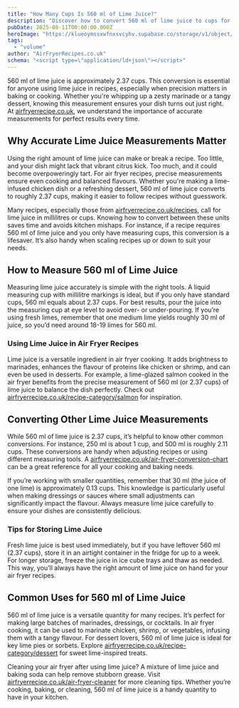 ```yaml
---
title: "How Many Cups Is 560 ml of Lime Juice?"
description: "Discover how to convert 560 ml of lime juice to cups for perfect recipes every time. Get precise measurements for baking and cooking with ease."
pubDate: 2025-08-11T00:00:00.000Z
heroImage: "https://klueoymssxwfnxsvcyhv.supabase.co/storage/v1/object/public/md/how-many-cups-is-560-ml-of-lime-juice-dfa3ca83.webp"
tags:
  - "volume"
author: "AirFryerRecipes.co.uk"
schema: "<script type=\"application/ld+json\"></script>"
---
```


<p>560 ml of lime juice is approximately 2.37 cups. This conversion is essential for anyone using lime juice in recipes, especially when precision matters in baking or cooking. Whether you're whipping up a zesty marinade or a tangy dessert, knowing this measurement ensures your dish turns out just right. At <a href=https://www.airfryerrecipe.co.uk>airfryerrecipe.co.uk</a>, we understand the importance of accurate measurements for perfect results every time.</p>

<h2>Why Accurate Lime Juice Measurements Matter</h2>
<p>Using the right amount of lime juice can make or break a recipe. Too little, and your dish might lack that vibrant citrus kick. Too much, and it could become overpoweringly tart. For air fryer recipes, precise measurements ensure even cooking and balanced flavours. Whether you're making a lime-infused chicken dish or a refreshing dessert, 560 ml of lime juice converts to roughly 2.37 cups, making it easier to follow recipes without guesswork.</p>

<p>Many recipes, especially those from <a href=https://www.airfryerrecipe.co.uk/recipes>airfryerrecipe.co.uk/recipes</a>, call for lime juice in millilitres or cups. Knowing how to convert between these units saves time and avoids kitchen mishaps. For instance, if a recipe requires 560 ml of lime juice and you only have measuring cups, this conversion is a lifesaver. It’s also handy when scaling recipes up or down to suit your needs.</p>

<h2>How to Measure 560 ml of Lime Juice</h2>
<p>Measuring lime juice accurately is simple with the right tools. A liquid measuring cup with millilitre markings is ideal, but if you only have standard cups, 560 ml equals about 2.37 cups. For best results, pour the juice into the measuring cup at eye level to avoid over- or under-pouring. If you’re using fresh limes, remember that one medium lime yields roughly 30 ml of juice, so you’d need around 18-19 limes for 560 ml.</p>

<h3>Using Lime Juice in Air Fryer Recipes</h3>
<p>Lime juice is a versatile ingredient in air fryer cooking. It adds brightness to marinades, enhances the flavour of proteins like chicken or shrimp, and can even be used in desserts. For example, a lime-glazed salmon cooked in the air fryer benefits from the precise measurement of 560 ml (or 2.37 cups) of lime juice to balance the dish perfectly. Check out <a href=https://www.airfryerrecipe.co.uk/recipe-category/salmon>airfryerrecipe.co.uk/recipe-category/salmon</a> for inspiration.</p>

<h2>Converting Other Lime Juice Measurements</h2>
<p>While 560 ml of lime juice is 2.37 cups, it’s helpful to know other common conversions. For instance, 250 ml is about 1 cup, and 500 ml is roughly 2.11 cups. These conversions are handy when adjusting recipes or using different measuring tools. A <a href=https://www.airfryerrecipe.co.uk/air-fryer-conversion-chart>airfryerrecipe.co.uk/air-fryer-conversion-chart</a> can be a great reference for all your cooking and baking needs.</p>

<p>If you’re working with smaller quantities, remember that 30 ml (the juice of one lime) is approximately 0.13 cups. This knowledge is particularly useful when making dressings or sauces where small adjustments can significantly impact the flavour. Always measure lime juice carefully to ensure your dishes are consistently delicious.</p>

<h3>Tips for Storing Lime Juice</h3>
<p>Fresh lime juice is best used immediately, but if you have leftover 560 ml (2.37 cups), store it in an airtight container in the fridge for up to a week. For longer storage, freeze the juice in ice cube trays and thaw as needed. This way, you’ll always have the right amount of lime juice on hand for your air fryer recipes.</p>

<h2>Common Uses for 560 ml of Lime Juice</h2>
<p>560 ml of lime juice is a versatile quantity for many recipes. It’s perfect for making large batches of marinades, dressings, or cocktails. In air fryer cooking, it can be used to marinate chicken, shrimp, or vegetables, infusing them with a tangy flavour. For dessert lovers, 560 ml of lime juice is ideal for key lime pies or sorbets. Explore <a href=https://www.airfryerrecipe.co.uk/recipe-category/dessert>airfryerrecipe.co.uk/recipe-category/dessert</a> for sweet lime-inspired treats.</p>

<p>Cleaning your air fryer after using lime juice? A mixture of lime juice and baking soda can help remove stubborn grease. Visit <a href=https://www.airfryerrecipe.co.uk/air-fryer-cleaner>airfryerrecipe.co.uk/air-fryer-cleaner</a> for more cleaning tips. Whether you’re cooking, baking, or cleaning, 560 ml of lime juice is a handy quantity to have in your kitchen.</p>
